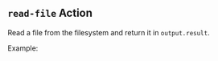 ## `read-file` Action

Read a file from the filesystem and return it in `output.result`.

Example:

<!--- @@inject: ../../.github/workflows/example-read-file.yaml --->
